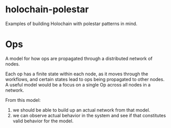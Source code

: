 # holochain-polestar

Examples of building Holochain with polestar patterns in mind.

# Ops

A model for how ops are propagated through a distributed network of nodes.

Each op has a finite state within each node, as it moves through the workflows, and certain states lead to ops being propagated to other nodes.
A useful model would be a focus on a single Op across all nodes in a network.

From this model:
1. we should be able to build up an actual network from that model.
2. we can observe actual behavior in the system and see if that constitutes valid behavior for the model.